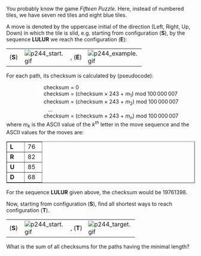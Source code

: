<p>You probably know the game <i>Fifteen Puzzle</i>. Here, instead of numbered tiles, we have seven red tiles and eight blue tiles.</p>
<p>A move is denoted by the uppercase initial of the direction (Left, Right, Up, Down) in which the tile is slid, e.g. starting from configuration (<b>S</b>), by the sequence <b>LULUR</b> we reach the configuration (<b>E</b>):</p>
<p></p><div class="center">
<table cellspacing="0" cellpadding="2" border="0" align="center"><tr><td width="25">(<b>S</b>)</td><td width="100"><img src="project/images/p244_start.gif" class="dark_img" alt="p244_start.gif" /></td><td width="25">, (<b>E</b>)</td><td width="100"><img src="project/images/p244_example.gif" class="dark_img" alt="p244_example.gif" /></td>
</tr></table></div>

<p>For each path, its checksum is calculated by (pseudocode):
</p><div style="margin-left:100px;">
checksum = 0<br />
checksum = (checksum × 243 + <var>m</var><sub>1</sub>) mod 100 000 007<br />
checksum = (checksum × 243 + <var>m</var><sub>2</sub>) mod 100 000 007<br />
   …<br />
checksum = (checksum × 243 + <var>m</var><sub><var>n</var></sub>) mod 100 000 007<br /></div>
where <var>m</var><sub><var>k</var></sub> is the ASCII value of the <var>k</var><sup><var>th</var></sup> letter in the move sequence and the ASCII values for the moves are:

<div class="center">
<table cellspacing="0" cellpadding="2" border="1" align="center"><tr><td width="30"><b>L</b></td><td width="30">76</td></tr><tr><td><b>R</b></td><td>82</td></tr><tr><td><b>U</b></td><td>85</td></tr><tr><td><b>D</b></td><td>68</td></tr></table></div>

<p>For the sequence <b>LULUR</b> given above, the checksum would be 19761398.</p>
<p>Now, starting from configuration (<b>S</b>),
find all shortest ways to reach configuration (<b>T</b>).</p>
<p></p><div class="center">
<table cellspacing="0" cellpadding="2" border="0" align="center"><tr><td width="25">(<b>S</b>)</td><td width="100"><img src="project/images/p244_start.gif" class="dark_img" alt="p244_start.gif" /></td><td width="25">, (<b>T</b>)</td><td width="100"><img src="project/images/p244_target.gif" class="dark_img" alt="p244_target.gif" /></td>
</tr></table></div>

<p>What is the sum of all checksums for the paths having the minimal length?</p>
